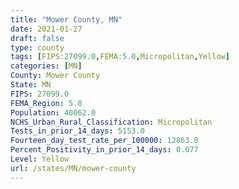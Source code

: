 ```yaml
---
title: "Mower County, MN"
date: 2021-01-27
draft: false
type: county
tags: [FIPS:27099.0,FEMA:5.0,Micropolitan,Yellow]
categories: [MN]
County: Mower County
State: MN
FIPS: 27099.0
FEMA_Region: 5.0
Population: 40062.0
NCHS_Urban_Rural_Classification: Micropolitan
Tests_in_prior_14_days: 5153.0
Fourteen_day_test_rate_per_100000: 12863.0
Percent_Positivity_in_prior_14_days: 0.077
Level: Yellow
url: /states/MN/mower-county
---
```



